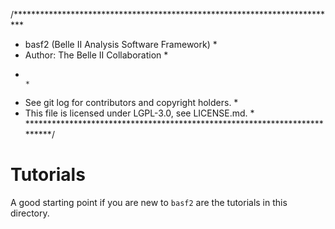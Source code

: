 /**************************************************************************
 * basf2 (Belle II Analysis Software Framework)                           *
 * Author: The Belle II Collaboration                                     *
 *                                                                        *
 * See git log for contributors and copyright holders.                    *
 * This file is licensed under LGPL-3.0, see LICENSE.md.                  *
 **************************************************************************/
# Tutorials

A good starting point if you are new to ``basf2`` are the tutorials in this directory.
